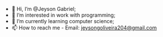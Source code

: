- 👋 Hi, I’m @Jeyson Gabriel;
- 👀 I’m interested in work with programming;
- 🌱 I’m currently learning computer science;
- 📫 How to reach me - Email: jeysongoliveira204@gmail.com
